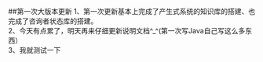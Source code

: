 ##第一次大版本更新
      1、第一次更新基本上完成了产生式系统的知识库的搭建、也完成了咨询者状态库的搭建。  
      2、今天有点累了，明天再来仔细更新说明文档^_^(第一次写Java自己写这么多东西）  
      3、我就测试一下